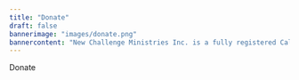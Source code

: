 ```yaml
---
title: "Donate"
draft: false
bannerimage: "images/donate.png"
bannercontent: "New Challenge Ministries Inc. is a fully registered California non-profit organization classified as 501(c)3."
---
```

Donate
